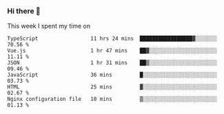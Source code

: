 ### Hi there 👋

<!--
**qiruohan/qiruohan** is a ✨ _special_ ✨ repository because its `README.md` (this file) appears on your GitHub profile.

Here are some ideas to get you started:

- 🔭 I’m currently working on ...
- 🌱 I’m currently learning ...
- 👯 I’m looking to collaborate on ...
- 🤔 I’m looking for help with ...
- 💬 Ask me about ...
- 📫 How to reach me: ...
- 😄 Pronouns: ...
- ⚡ Fun fact: ...
-->

This week I spent my time on 
<!--START_SECTION:waka-->

```text
TypeScript                 11 hrs 24 mins  █████████████████▓░░░░░░░   70.56 %
Vue.js                     1 hr 47 mins    ██▓░░░░░░░░░░░░░░░░░░░░░░   11.11 %
JSON                       1 hr 31 mins    ██▒░░░░░░░░░░░░░░░░░░░░░░   09.46 %
JavaScript                 36 mins         █░░░░░░░░░░░░░░░░░░░░░░░░   03.73 %
HTML                       25 mins         ▓░░░░░░░░░░░░░░░░░░░░░░░░   02.67 %
Nginx configuration file   10 mins         ▒░░░░░░░░░░░░░░░░░░░░░░░░   01.13 %
```

<!--END_SECTION:waka-->
